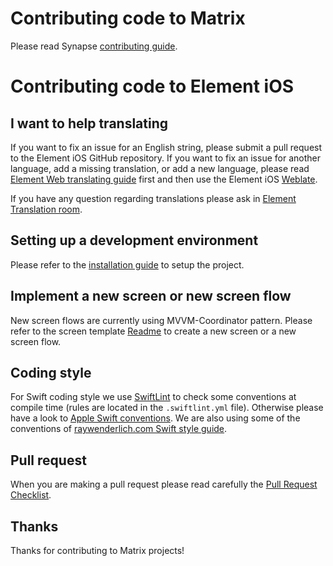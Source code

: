 # Contributing code to Matrix

Please read Synapse [contributing guide](https://github.com/matrix-org/synapse/blob/master/CONTRIBUTING.md).

# Contributing code to Element iOS

## I want to help translating

If you want to fix an issue for an English string, please submit a pull request to the Element iOS GitHub repository.
If you want to fix an issue for another language, add a missing translation, or  add a new language, please read [Element Web translating guide](https://github.com/vector-im/element-web/blob/develop/docs/translating.md) first and then use the Element iOS [Weblate](https://translate.riot.im/projects/riot-ios/).

If you have any question regarding translations please ask in [Element Translation room](#element-translations:matrix.org).

## Setting up a development environment

Please refer to the [installation guide](INSTALL.md) to setup the project.

## Implement a new screen or new screen flow

New screen flows are currently using MVVM-Coordinator pattern. Please refer to the screen template [Readme](Tools/Templates/README.md) to create a new screen or a new screen flow.

## Coding style

For Swift coding style we use [SwiftLint](https://github.com/realm/SwiftLint) to check some conventions at compile time (rules are located in the `.swiftlint.yml` file). 
Otherwise please have a look to [Apple Swift conventions](https://swift.org/documentation/api-design-guidelines.html#conventions). We are also using some of the conventions of [raywenderlich.com Swift style guide](https://github.com/raywenderlich/swift-style-guide).

## Pull request

When you are making a pull request please read carefully the [Pull Request Checklist](https://github.com/vector-im/element-ios/blob/develop/.github/PULL_REQUEST_TEMPLATE.md).

## Thanks

Thanks for contributing to Matrix projects!